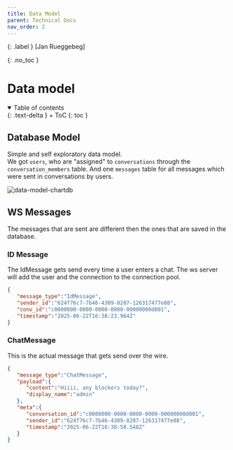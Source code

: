 ```yaml
---
title: Data Model
parent: Technical Docs
nav_order: 2
---
```


{: .label }
[Jan Rueggebeg]

{: .no_toc }
# Data model

<details open markdown="block">
{: .text-delta }
<summary>Table of contents</summary>
+ ToC
{: toc }
</details>

## Database Model
Simple and self exploratory data model. \
We got `users`, who are "assigned" to `conversations` through the `conversation_members` table. And one `messages` table for all messages which were sent in conversations by users.

![data-model-chartdb](https://github.com/user-attachments/assets/82ca4feb-b3b0-4020-a0c6-3eb092886693)

## WS Messages
The messages that are sent are different then the ones that are saved in the database.

### ID Message
The IdMessage gets send every time a user enters a chat. The ws server will add the user and the connection to the connection pool.
```json
{
   "message_type":"IdMessage",
   "sender_id":"624f76c7-7b46-4309-8207-126317477e88",
   "conv_id":"c0000000-0000-0000-0000-00000000d001",
   "timestamp":"2025-06-22T16:38:23.964Z"
}
```

### ChatMessage
This is the actual message that gets send over the wire.
```json
{
   "message_type":"ChatMessage",
   "payload":{
      "content":"Hiiii, any blockers today?",
      "display_name":"admin"
   },
   "meta":{
      "conversation_id":"c0000000-0000-0000-0000-00000000d001",
      "sender_id":"624f76c7-7b46-4309-8207-126317477e88",
      "timestamp":"2025-06-22T16:38:58.548Z"
   }
}
```
